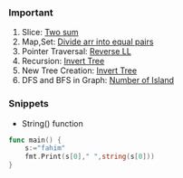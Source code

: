 ### Important
1. Slice: [Two sum](https://leetcode.com/problems/two-sum/)
2. Map,Set: [Divide arr into equal pairs](https://leetcode.com/problems/divide-array-into-equal-pairs/)
3. Pointer Traversal: [Reverse LL](https://leetcode.com/problems/reverse-linked-list/)
4. Recursion: [Invert Tree](https://leetcode.com/problems/invert-binary-tree/submissions/1578215026/)
5. New Tree Creation: [Invert Tree](https://leetcode.com/problems/invert-binary-tree/submissions/1578313766/)
6. DFS and BFS in Graph: [Number of Island](https://leetcode.com/problems/number-of-islands/)

### Snippets
* String() function
```go
func main() {
	s:="fahim"
	fmt.Print(s[0]," ",string(s[0]))
}
```
